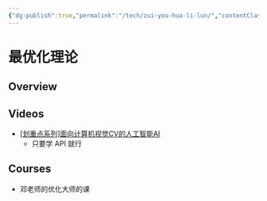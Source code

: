 ```yaml
---
{"dg-publish":true,"permalink":"/tech/zui-you-hua-li-lun/","contentClasses":".content svg {width: 100%; height: auto;}"}
---
```



# 最优化理论

## Overview



## Videos

* [\[划重点系列\]面向计算机视觉CV的人工智能AI](https://www.bilibili.com/video/BV12Q4y187Ng)
  * 只要学 API 就行

## Courses

* 邓老师的优化大师的课